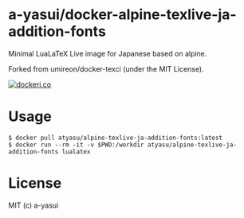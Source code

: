 # a-yasui/docker-alpine-texlive-ja-addition-fonts

Minimal LuaLaTeX Live image for Japanese based on alpine.

Forked from umireon/docker-texci (under the MIT License).

[![dockeri.co](https://dockeri.co/image/atyasu/alpine-texlive-ja-addition-fonts)](https://hub.docker.com/r/atyasu/alpine-texlive-ja-addition-fonts)

# Usage

```shell
$ docker pull atyasu/alpine-texlive-ja-addition-fonts:latest
$ docker run --rm -it -v $PWD:/workdir atyasu/alpine-texlive-ja-addition-fonts lualatex
```

# License

MIT (c) a-yasui
